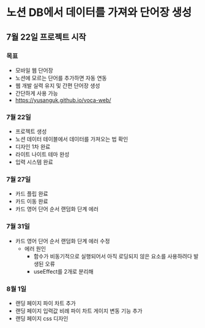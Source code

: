 # 노션 DB에서 데이터를 가져와 단어장 생성
## 7월 22일 프로젝트 시작

### 목표
- 모바일 웹 단어장
- 노션에 모르는 단어를 추가하면 자동 연동
- 웹 개발 실력 유지 및 간편 단어장 생성
- 간단하게 사용 가능
- https://yusanguk.github.io/voca-web/

### 7월 22일
- 프로젝트 생성
- 노션 데이터 테이블에서 데이터를 가져오는 법 확인
- 디자인 1차 완료
- 라이트 나이트 테마 완성
- 입력 시스템 완료

### 7월 27일
- 카드 플립 완료
- 카드 이동 완료
- 카드 영어 단어 순서 랜덤화 단계 에러

### 7월 31일
- 카드 영어 단어 순서 랜덤화 단계 에러 수정
  - 에러 원인
    - 함수가 비동기적으로 실행되어서 아직 로딩되지 않은 요소를 사용하려다 발생된 오류
    - useEffect를 2개로 분리해 

### 8월 1일
- 랜딩 페이지 파이 차트 추가
- 랜딩 페이지 입력값 비례 파이 차트 게이지 변동 기능 추가
- 랜딩 페이지 css 디자인
